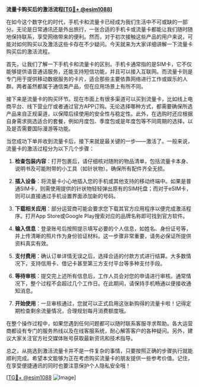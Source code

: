 **流量卡购买后的激活流程[[TG💪+ @esim1088](https://t.me/s/esim1088)]**

在如今这个数字化的时代，手机卡和流量卡已经成为我们生活中不可或缺的一部分。无论是日常通讯还是外出旅行，一张合适的手机卡或流量卡都能让我们随时随地保持联系，享受网络带来的便利。然而，对于初次接触这些产品的用户来说，可能对如何购买以及激活这些卡存在不少疑问。今天就来为大家详细讲解一下流量卡购买后的激活流程。

首先，让我们了解一下手机卡和流量卡的区别。手机卡通常指的是SIM卡，它不仅能够提供语音通话服务，还能支持短信功能，并且可以接入互联网。而流量卡则是专门用于提供移动数据服务的卡片，适合那些主要依靠网络进行工作或娱乐的人群。两者虽然都属于通信类产品，但在应用场景上有所不同。

接下来是流量卡的购买环节。现在市面上有很多渠道可以买到流量卡，比如线上电商平台、线下营业厅或者通过官方APP订购。无论选择哪种方式，都需要确保所选产品来自正规渠道，以保障后续使用的安全性与稳定性。此外，在选购时还应根据自身需求挑选适合的套餐，例如月度包、季度包或是年度包等不同周期的选择，以及是否需要国际漫游等功能。

当您成功下单并收到流量卡后，接下来就是最关键的一步——激活了。一般来说，流量卡的激活过程分为以下几个步骤：

1. **检查包装内容**：打开包裹后，请仔细核对随附的物品清单，包括流量卡本身、说明书及可能附带的小工具（如针状物）。确保所有配件齐全无损。

2. **插入设备**：将流量卡小心地插入您的手机或其他支持的移动终端中。如果是普通SIM卡，则需使用提供的针状物轻轻弹出原有的SIM托盘；而对于eSIM卡，则可以直接通过手机设置界面添加新的号码。

3. **下载相关应用**：部分运营商可能会要求您下载其官方应用程序以便完成激活程序。打开App Store或Google Play搜索对应的品牌名称即可找到官方软件。

4. **输入信息**：登录账号后按照提示填写必要的个人信息，如姓名、身份证号等，并上传清晰的照片作为身份验证材料。这一步骤非常重要，请务必保证所提供资料真实有效。

5. **支付费用**：确认订单详情无误之后，选择合适的付款方式进行结算。大多数情况下，支持信用卡、借记卡甚至第三方支付平台等多种支付手段。

6. **等待审核**：提交完上述所有信息后，工作人员会对您的申请进行审核。通常情况下，整个过程不会超过几个工作日。在此期间，请保持手机畅通以便接收通知消息。

7. **开始使用**：一旦审核通过，您就可以正式启用这张新购得的流量卡啦！记得定期检查剩余流量情况，合理规划每月消费额度哦。

在整个操作过程中，如果您遇到任何问题都可以随时联系客服寻求帮助。各大运营商都设有专门的服务热线以及在线客服系统，耐心解答客户的各种疑问。另外，建议大家关注官方社交媒体账号获取最新资讯和技术指导。

总之，从挑选到激活流量卡并不是一件复杂的事情，只要按照正确的步骤执行就能顺利完成。希望本文能够为正在考虑购买流量卡的朋友提供一些参考价值。记住，在享受便捷通讯的同时也要注意保护个人隐私安全哦！

[[TG💪+ @esim1088](https://t.me/s/esim1088) ![Image](https://i.postimg.cc/4NQfJmqS/Snipaste-2025-05-13-00-14-12.png)]